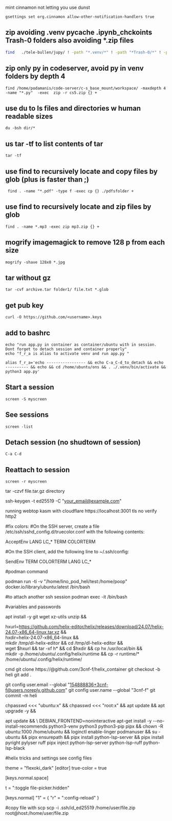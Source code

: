 mint cinnamon not letting you use dunst
```
gsettings set org.cinnamon allow-other-notification-handlers true
```

## zip avoiding .venv __pycache__ .ipynb_chckoints Trash-0 folders also avoiding *.zip files
```bash
find   ./tele-bullen/jupy/ ! -path "*.venv/*" ! -path "*Trash-0/*" ! -path "*__pycache__/*" ! -path "*.git/*" ! -path "*.ipynb_checkpoints/*" ! -type d ! -name "*.zip" -name "*.*"   -exec  zip -r jp25-02-24v2.zip {} +
```

## zip only py in codeserver, avoid py in venv folders by depth 4
```
find /home/podamanis/code-server/c-s_base_mount/workspace/ -maxdepth 4 -name "*.py"  -exec  zip -r cs5.zip {} +
```

## use du to ls files and directories w human readable sizes
```
du -bsh dir/*
```

## us tar -tf to list contents of tar 
```
tar -tf
```

## use find to recursively locate and copy files by glob (plus is faster than \;)
```
 find . -name "*.pdf" -type f -exec cp {} ./pdfsfolder +
```

## use find to recursively locate and zip files by glob
```
find . -name *.mp3 -exec zip mp3.zip {} +
```

## mogrify imagemagick to remove 128 p from each size
```
mogrify -shave 128x0 *.jpg
```


## tar without gz
```
tar -cvf archive.tar folder1/ file.txt *.glob
```

## get pub key
```
curl -O https://github.com/<username>.keys
```
## add to bashrc

```
echo "run app.py in container as container/ubuntu with in session. Dont forget to detach session and container properly"
echo "f_r_a is alias to activate venv and run app.py "

alias f_r_a='echo ----------------- && echo C-a_C-d_to_detach && echo ---------- && echo && cd /home/ubuntu/ons && . ./.venv/bin/activate && python3 app.py'

```
## Start a session 

```
screen -S myscreen 
```

## See sessions

```
screen -list
```

## Detach session (no shudtown of session) 

```
C-a C-d
```

## Reattach to session

```
screen -r myscreen 
```

tar -czvf file.tar.gz directory

ssh-keygen -t ed25519 -C "your_email@example.com"

running webtop kasm with cloudflare
https://localhost:3001
tls no verify
http2


#fix colors: #On the SSH server, create a file /etc/ssh/sshd_config.d/truecolor.conf with the following contents:

AcceptEnv LANG LC_* TERM COLORTERM

#On the SSH client, add the following line to ~/.ssh/config:

SendEnv TERM COLORTERM LANG LC_*

#podman command

podman run -ti -v "/home/lino_pod_heli/test:/home/poop" docker.io/library/ubuntu:latest /bin/bash

#to attach another ssh session podman exec -it /bin/bash

#variables and passwords

apt install -y git wget xz-utils unzip  &&

hxurl=https://github.com/helix-editor/helix/releases/download/24.07/helix-24.07-x86_64-linux.tar.xz && \
hxdir=helix-24.07-x86_64-linux &&  \
mkdir /tmp/dl-helix-editor && cd /tmp/dl-helix-editor && \
wget $hxurl && tar -xf h* && cd $hxdir && cp hx /usr/local/bin && \
mkdir -p /home/ubuntu/.config/helix/runtime && cp -r runtime/* /home/ubuntu/.config/helix/runtime/ 

cmd git clone https://@github.com/3cnf-f/helix_container git checkout -b heli git add .

git config user.email --global "154888836+3cnf-f@users.noreply.github.com" git config user.name --global "3cnf-f" git commit -m heli

chpasswd <<< "ubuntu:x" &&
chpasswd <<< "root:x" &&
apt update && apt upgrade -y &&



apt update && \ DEBIAN_FRONTEND=noninteractive apt-get install -y --no-install-recommends python3-venv python3 python3-pip pipx &&
chown -R ubuntu:1000 /home/ubuntu &&
loginctl enable-linger podmanuser &&
su - ubuntu &&
pipx ensurepath &&
pipx install python-lsp-server &&
pipx install pyright pylyser ruff pipx inject python-lsp-server python-lsp-ruff python-lsp-black

#helix tricks and settings
see config files

theme = "flexoki_dark" [editor] true-color = true

[keys.normal.space]

t = ":toggle file-picker.hidden"

[keys.normal] "1" = { "r" = ":config-reload" }



#copy file with scp scp -i .ssh/id_ed25519 /home/user/file.zip root@host:/home/user/file.zip

